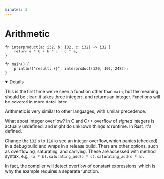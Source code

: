 ```yaml
---
minutes: 3
---
```


# Arithmetic

```rust,editable
fn interproduct(a: i32, b: i32, c: i32) -> i32 {
    return a * b + b * c + c * a;
}

fn main() {
    println!("result: {}", interproduct(120, 100, 248));
}
```

<details open="true">

This is the first time we've seen a function other than `main`, but the meaning
should be clear: it takes three integers, and returns an integer. Functions will
be covered in more detail later.

Arithmetic is very similar to other languages, with similar precedence.

What about integer overflow? In C and C++ overflow of _signed_ integers is
actually undefined, and might do unknown things at runtime. In Rust, it's
defined.

Change the `i32`'s to `i16` to see an integer overflow, which panics (checked)
in a debug build and wraps in a release build. There are other options, such as
overflowing, saturating, and carrying. These are accessed with method syntax,
e.g., `(a * b).saturating_add(b * c).saturating_add(c * a)`.

In fact, the compiler will detect overflow of constant expressions, which is why
the example requires a separate function.

</details>
